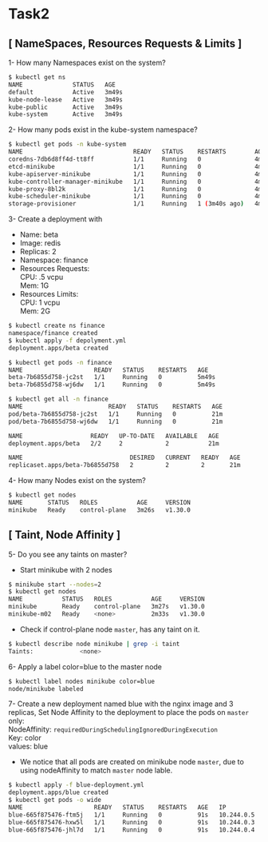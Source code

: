# Task2 
## [ NameSpaces, Resources Requests & Limits ]
1- How many Namespaces exist on the system?
```bash
$ kubectl get ns
NAME              STATUS   AGE
default           Active   3m49s
kube-node-lease   Active   3m49s
kube-public       Active   3m49s
kube-system       Active   3m49s
```
2- How many pods exist in the kube-system namespace?
```bash
$ kubectl get pods -n kube-system
NAME                               READY   STATUS    RESTARTS        AGE
coredns-7db6d8ff4d-tt8ff           1/1     Running   0               4m12s
etcd-minikube                      1/1     Running   0               4m28s
kube-apiserver-minikube            1/1     Running   0               4m26s
kube-controller-manager-minikube   1/1     Running   0               4m26s
kube-proxy-8bl2k                   1/1     Running   0               4m12s
kube-scheduler-minikube            1/1     Running   0               4m26s
storage-provisioner                1/1     Running   1 (3m40s ago)   4m23s
```
3- Create a deployment with 
- Name: beta
- Image: redis
- Replicas: 2
- Namespace: finance
- Resources Requests:  
  CPU: .5 vcpu  
  Mem: 1G  
- Resources Limits:  
  CPU: 1 vcpu  
  Mem: 2G  
```bash
$ kubectl create ns finance
namespace/finance created
$ kubectl apply -f depolyment.yml
deployment.apps/beta created
```
```bash
$ kubectl get pods -n finance
NAME                    READY   STATUS    RESTARTS   AGE
beta-7b6855d758-jc2st   1/1     Running   0          5m49s
beta-7b6855d758-wj6dw   1/1     Running   0          5m49s
```
```bash
$ kubectl get all -n finance
NAME                        READY   STATUS    RESTARTS   AGE
pod/beta-7b6855d758-jc2st   1/1     Running   0          21m
pod/beta-7b6855d758-wj6dw   1/1     Running   0          21m

NAME                   READY   UP-TO-DATE   AVAILABLE   AGE
deployment.apps/beta   2/2     2            2           21m

NAME                              DESIRED   CURRENT   READY   AGE
replicaset.apps/beta-7b6855d758   2         2         2       21m
```
4- How many Nodes exist on the system?
```bash
$ kubectl get nodes
NAME       STATUS   ROLES           AGE     VERSION
minikube   Ready    control-plane   3m26s   v1.30.0
```
## [ Taint, Node Affinity ]
5- Do you see any taints on master?
- Start minikube with 2 nodes
```bash
$ minikube start --nodes=2
$ kubectl get nodes
NAME           STATUS   ROLES           AGE     VERSION
minikube       Ready    control-plane   3m27s   v1.30.0
minikube-m02   Ready    <none>          2m33s   v1.30.0
```
- Check if control-plane node `master`, has any taint on it.
```bash
$ kubectl describe node minikube | grep -i taint
Taints:             <none>
```
6- Apply a label color=blue to the master node
```bash
$ kubectl label nodes minikube color=blue
node/minikube labeled
```
7- Create a new deployment named blue with the nginx image and 3 replicas, Set Node Affinity to the deployment to place the pods on `master` only:  
NodeAffinity: `requiredDuringSchedulingIgnoredDuringExecution`  
Key: color  
values: blue 
- We notice that all pods are created on minikube node `master`, due to using nodeAffinity to match `master` node lable.  
```bash
$ kubectl apply -f blue-deployment.yml
deployment.apps/blue created
$ kubectl get pods -o wide
NAME                    READY   STATUS    RESTARTS   AGE   IP           NODE       NOMINATED NODE   READINESS GATES
blue-665f875476-ftm5j   1/1     Running   0          91s   10.244.0.5   minikube   <none>           <none>
blue-665f875476-hxw5l   1/1     Running   0          91s   10.244.0.3   minikube   <none>           <none>
blue-665f875476-jhl7d   1/1     Running   0          91s   10.244.0.4   minikube   <none>           <none>
```
